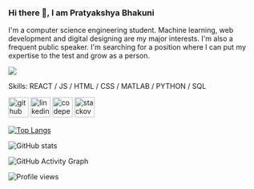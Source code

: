 ### Hi there 👋, I am Pratyakshya Bhakuni
I'm a computer science engineering student. Machine learning, web development and digital designing are my major interests. I'm also a frequent public speaker. I'm searching for a position where I can put my expertise to the test and grow as a person.

![](https://raw.githubusercontent.com/Pratyakshya/banner-image/main/github%20banner.png?token=GHSAT0AAAAAABMJRGZZAH3SDRLQFDHYDIKYYPRMJPQ)



Skills: REACT / JS / HTML / CSS / MATLAB / PYTHON / SQL



[<img src='https://cdn.jsdelivr.net/npm/simple-icons@3.0.1/icons/github.svg' alt='github' height='40'>](https://github.com/Pratyakshya)  [<img src='https://cdn.jsdelivr.net/npm/simple-icons@3.0.1/icons/linkedin.svg' alt='linkedin' height='40'>](https://www.linkedin.com/in/https://www.linkedin.com/in/pratyakshya-bhakuni//)  [<img src='https://cdn.jsdelivr.net/npm/simple-icons@3.0.1/icons/codepen.svg' alt='codepen' height='40'>](https://codepen.io/https://codepen.io/pratyakshya)  [<img src='https://cdn.jsdelivr.net/npm/simple-icons@3.0.1/icons/stackoverflow.svg' alt='stackoverflow' height='40'>](https://stackoverflow.com/users/https://stackoverflow.com/users/14316883/pratyakshya)  

[![Top Langs](https://github-readme-stats.vercel.app/api/top-langs/?username=Pratyakshya)](https://github.com/anuraghazra/github-readme-stats)

![GitHub stats](https://github-readme-stats.vercel.app/api?username=Pratyakshya&show_icons=true)  

![GitHub Activity Graph](https://activity-graph.herokuapp.com/graph?username=Pratyakshya)  

![Profile views](https://gpvc.arturio.dev/Pratyakshya)  
